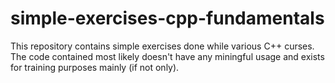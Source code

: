 # simple-exercises-cpp-fundamentals
This repository contains simple exercises done while various C++ curses. The code contained most likely doesn't have any miningful usage and exists for training purposes mainly (if not only).
